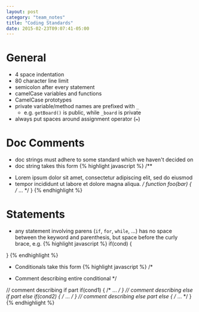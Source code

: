 ```yaml
---
layout: post
category: "team_notes"
title: "Coding Standards"
date: 2015-02-23T09:07:41-05:00
---
```


# General

- 4 space indentation
- 80 character line limit
- semicolon after every statement
- camelCase variables and functions
- CamelCase prototypes
- private variable/method names are prefixed with `_`
    - e.g. `getBoard()` is public, while `_board` is private
- always put spaces around assignment operator (`=`)

# Doc Comments

- doc strings must adhere to some standard which we haven't decided on
- doc string takes this form
{% highlight javascript %}
/**
 * Lorem ipsum dolor sit amet, consectetur adipiscing elit, sed do eiusmod
 * tempor incididunt ut labore et dolore magna aliqua.
 */
function foo(bar) {
    /* ... */
}
{% endhighlight %}

# Statements

- any statement involving parens (`if`, `for`, `while`, ...) has no space
  between the keyword and parenthesis, but space before the curly brace, e.g.
{% highlight javascript %}
if(cond) {

}
{% endhighlight %}
- Conditionals take this form
{% highlight javascript %}
/*
 * Comment describing entire conditional
 */

// comment describing if part
if(cond1) {
    /* ... */
}
// comment describing else if part
else if(cond2) {
    /* ... */
}
// comment describing else part
else {
    /* ... */
}
{% endhighlight %}
